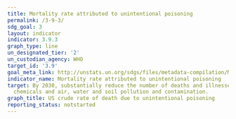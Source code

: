 ```yaml
---
title: Mortality rate attributed to unintentional poisoning
permalink: /3-9-3/
sdg_goal: 3
layout: indicator
indicator: 3.9.3
graph_type: line
un_designated_tier: '2'
un_custodian_agency: WHO
target_id: '3.9'
goal_meta_link: http://unstats.un.org/sdgs/files/metadata-compilation/Metadata-Goal-3.pdf
indicator_name: Mortality rate attributed to unintentional poisoning
target: By 2030, substantially reduce the number of deaths and illnesses from hazardous
  chemicals and air, water and soil pollution and contamination.
graph_title: US crude rate of death due to unintentional poisoning
reporting_status: notstarted
---
```

